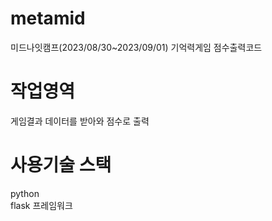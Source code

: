 # metamid
미드나잇캠프(2023/08/30~2023/09/01) 기억력게임 점수출력코드

# 작업영역
게임결과 데이터를 받아와 점수로 출력

# 사용기술 스택
python   
flask 프레임워크
